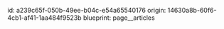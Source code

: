 id: a239c65f-050b-49ee-b04c-e54a65540176
origin: 14630a8b-60f6-4cb1-af41-1aa484f9523b
blueprint: page__articles

